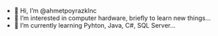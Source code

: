- 👋 Hi, I’m @ahmetpoyrazklnc
- 👀 I’m interested in computer hardware, briefly to learn new things...
- 🌱 I’m currently learning Pyhton, Java, C#, SQL Server...


<!---
ahmetpoyrazklnc/ahmetpoyrazklnc is a ✨ special ✨ repository because its `README.md` (this file) appears on your GitHub profile.
You can click the Preview link to take a look at your changes.
--->
